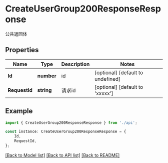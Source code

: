 # CreateUserGroup200ResponseResponse

公共返回体

## Properties

Name | Type | Description | Notes
------------ | ------------- | ------------- | -------------
**Id** | **number** | id | [optional] [default to undefined]
**RequestId** | **string** | 请求id | [optional] [default to 'xxxxx']

## Example

```typescript
import { CreateUserGroup200ResponseResponse } from './api';

const instance: CreateUserGroup200ResponseResponse = {
    Id,
    RequestId,
};
```

[[Back to Model list]](../README.md#documentation-for-models) [[Back to API list]](../README.md#documentation-for-api-endpoints) [[Back to README]](../README.md)

